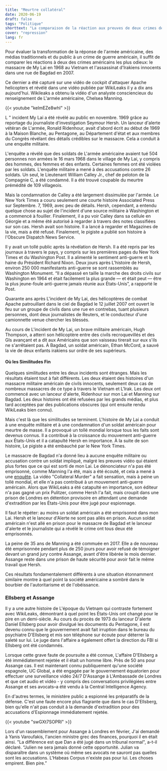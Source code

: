 ```yaml
---
title: "Meurtre collatéral"
date: 2020-06-19
draft: false
tags: "Politique"
shorttext: "La comparaison de la réaction aux preuves de deux crimes de guerre révèle à quel point les États-Unis ont changé au cours des 50 dernières années"
cover: "repression"
lang: fr
---
```


Pour évaluer la transformation de la réponse de l'armée américaine, des médias traditionnels et du public à un crime de guerre américain, il suffit de comparer les réactions à deux des crimes américains les plus odieux: le massacre de My Lai en 1968 au Vietnam et l'assassinat d'Irakiens innocents dans une rue de Bagdad en 2007.

Ce dernier a été capturé sur une vidéo de cockpit d'attaquer Apache helicopters et révélé dans une vidéo publiée par WikiLeaks il y a dix ans aujourd'hui. Wikileaks a obtenu la vidéo d'un analyste consciencieux du renseignement de L'armée américaine, Chelsea Manning.

{{< youtube "kelmEZe8whI" >}}

L " incident My Lai a été révélé au public en novembre. 1969 grâce au reportage du journaliste d'investigation Seymour Hersh. Un lanceur d'alerte vétéran de L'armée, Ronald Ridenhour, avait d'abord écrit au début de 1969 à la Maison Blanche, au Pentagone, au Département d'état et aux membres du Congrès révélant des détails crédibles sur le massacre. Cela a conduit à une enquête militaire.

L'enquête a révélé que des soldats de L'armée américaine avaient tué 504 personnes non armées le 16 mars 1968 dans le village de My Lai, y compris des hommes, des femmes et des enfants. Certaines femmes ont été violées par les soldats. L'enquête militaire a mené à des accusations contre 26 soldats. Un seul, le Lieutenant William Calley Jr., chef de peloton de la Compagnie C, a été condamné. Il a été trouvé coupable du meurtre prémédité de 109 villageois.

Mais la condamnation de Calley a été largement dissimulée par l'armée. Le New York Times a couru seulement une courte histoire Associated Press sur Septembre. 7, 1969, avec peu de détails. Hersh, cependant, a entendu quelque chose au sujet de l'incident d'une source militaire à Washington et a commencé à fouiller. Finalement, il a pu voir Calley dans sa cellule en Géorgie et a même été autorisé à regarder à travers des notes classifiées sur son cas. Hersh avait son histoire. Il a lancé à regarder et Magazines de la vie, mais a été refusé. Finalement, le pigiste a publié son histoire à l'Obscure Dispatch News Service.

Il y avait un tollé public après la révélation de Hersh. Il a été repris par les journaux à travers le pays, y compris sur les premières pages du New York Times et du Washington Post. Il a alimenté le sentiment anti-guerre et la haine du Président Richard Nixon. Deux jours après L'histoire de Hersh, environ 250 000 manifestants anti-guerre se sont rassemblés au Washington Monument. “Il a dépassé en taille la marche des droits civils sur Washington en 1964 et était facilement la plus grande — et était peut — être la plus jeune-foule anti-guerre jamais réunie aux États-Unis”, a rapporté le Post.

Quarante ans après L'incident de My Lai, des hélicoptères de combat Apache patrouillant dans le ciel de Bagdad le 12 juillet 2007 ont ouvert le feu sur un groupe de civils dans une rue en contrebas, tuant plusieurs personnes, dont deux journalistes de Reuters, et le conducteur d'une camionnette venue chercher les blessés.

Au cours de L'incident de My Lai, un brave militaire américain, Hugh Thompson, a atterri son hélicoptère entre des civils recroquevillés et des GIs avançant et a dit aux Américains que son vaisseau tirerait sur eux s'ils ne s'arrêtaient pas. À Bagdad, un soldat américain, Ethan McCord, a sauvé la vie de deux enfants irakiens sur ordre de ses supérieurs.

#### Où les Similitudes Fin

Quelques similitudes entre les deux incidents sont étranges. Mais les résultats étaient tout à fait différents. Les deux étaient des histoires d'un massacre militaire américain de civils innocents, seulement deux cas de nombreux massacres de ce type à travers le Vietnam et L'Irak. Les deux ont commencé avec un lanceur d'alerte, Ridenhour sur mon Lai et Manning sur Bagdad. Les deux histoires ont été refusées par les grands médias, et plus tard acceptées par des publications obscures (qui ont ensuite rendu WikiLeaks bien connu).

Mais c'est là que les similitudes se terminent. L'histoire de My Lai a conduit à une enquête militaire et à une condamnation d'un soldat américain pour meurtre de masse. Il a provoqué un tollé mondial lorsque tous les faits sont devenus connus. Il a contribué à la croissance du mouvement anti-guerre aux États-Unis et il a catapulté Hersh en importance. À la suite de son histoire, Le pigiste a été embauché par le New York Times.

Le massacre de Bagdad n'a donné lieu à aucune enquête militaire ou accusation contre un soldat impliqué, malgré les preuves vidéo qui étaient plus fortes que ce qui est sorti de mon Lai. Le dénonciateur n'a pas été emprisonné, comme Manning l'a été, mais a été écouté, et cela a mené à une [enquête](https://www.cleveland.com/pdextra/2009/11/post_25.html "My Lai photographer Ron Haeberle admits he destroyed pictures of soldiers in the act of killing"). La vidéo "Collateral Murder" a fait sensation, mais à peine un tollé mondial, et elle n'a pas contribué à un mouvement anti-guerre américain. Alors que WikiLeaks a été catapulté en importance, son éditeur n'a pas gagné un prix Pulitzer, comme Hersh l'a fait, mais croupit dans une prison de Londres en détention provisoire en attendant une demande d'extradition par les États-Unis pour être jugé pour espionnage.

Il faut le répéter: au moins un soldat américain a été emprisonné dans mon Lai. Hersh et le lanceur d'Alerte ne sont pas allés en prison. Aucun soldat américain n'est allé en prison pour le massacre de Bagdad et le lanceur d'alerte et le journaliste qui a révélé le crime ont tous deux été emprisonnés.

La peine de 35 ans de Manning a été commuée en 2017. Elle a de nouveau été emprisonnée pendant plus de 250 jours pour avoir refusé de témoigner devant un grand jury contre Assange, avant d'être libérée le mois dernier. Assange reste dans une prison de haute sécurité pour avoir fait le même travail que Hersh.

Ces résultats fondamentalement différents à une situation étonnamment similaire montre à quel point la société américaine a sombré dans le bourbier de l'autoritarisme et de l'obéissance.

### Ellsberg et Assange

Il y a une autre histoire de L'époque du Vietnam qui contraste fortement avec WikiLeaks, démontrant à quel point les États-Unis ont changé pour le pire en un demi-siècle. Au cours du procès de 1973 du lanceur D'alerte Daniel Ellsberg pour avoir divulgué les documents du Pentagone, il est devenu connu que le gouvernement avait fait irruption dans le bureau du psychiatre D'Ellsberg et mis son téléphone sur écoute pour déterrer la saleté sur lui. Le juge dans l'affaire a également offert la direction du FBI si Ellsberg ont été condamnés.

Lorsque cette grave faute de poursuite a été connue, L'affaire D'Ellsberg a été immédiatement rejetée et il était un homme libre. Près de 50 ans pour Assange cas. Il est maintenant connu publiquement qu'une société espagnole, UC Global, a été engagée par le gouvernement équatorien pour effectuer une surveillance vidéo 24/7 D'Assange à L'Ambassade de Londres et que cet audio et vidéo - y compris des conversations privilégiées entre Assange et ses avocats–a été vendu à la Central Intelligence Agency.

En d'autres termes, le ministère public a espionné les préparatifs de la défense. C'est une faute encore plus flagrante que dans le cas D'Ellsberg, bien qu'elle n'ait pas conduit à la demande d'extradition pour des accusations d'Espionnage immédiatement rejetée.

{{< youtube "swGXt7SOPRI" >}}

Lors d'un rassemblement pour Assange à Londres en février, J'ai demandé à Yanis Varoufakis, l'ancien ministre grec des finances, pourquoi il en était ainsi. "La différence est que Dan a été jugé dans un tribunal normal", a-t-il déclaré. “Julien ne sera jamais donné cette opportunité. Julian va disparaître dans un système où même ses avocats ne sauront pas quelles sont les accusations. L'Habeas Corpus n'existe pas pour lui. Les choses empirent. Bien pire.”
